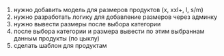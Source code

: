 1) нужно добавить модель для размеров продуктов (x, xxl+, l, s/m)
2) нужно разработать логику для добавление размеров через админку
3) нужно вывести размеры после выбора категории
4) после выбора категории и размера вывести по этим выбраннам данным продукты (по цыклу)
5) сделать шаблон для продуктам